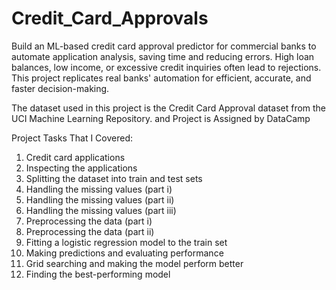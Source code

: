# Credit_Card_Approvals
Build an ML-based credit card approval predictor for commercial banks to automate application analysis, saving time and reducing errors. High loan balances, low income, or excessive credit inquiries often lead to rejections. This project replicates real banks' automation for efficient, accurate, and faster decision-making.

The dataset used in this project is the Credit Card Approval dataset from the UCI Machine Learning Repository. and Project is Assigned by DataCamp


Project Tasks That I Covered:
1. Credit card applications
2. Inspecting the applications
3. Splitting the dataset into train and test sets
4. Handling the missing values (part i)
5. Handling the missing values (part ii)
6. Handling the missing values (part iii)
7. Preprocessing the data (part i)
8. Preprocessing the data (part ii)
9. Fitting a logistic regression model to the train set
10. Making predictions and evaluating performance
11. Grid searching and making the model perform better
12. Finding the best-performing model
